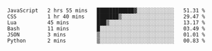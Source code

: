 
<!--START_SECTION:waka-->

```text
JavaScript   2 hrs 55 mins   ████████████▓░░░░░░░░░░░░   51.31 %
CSS          1 hr 40 mins    ███████▒░░░░░░░░░░░░░░░░░   29.47 %
Lua          45 mins         ███▒░░░░░░░░░░░░░░░░░░░░░   13.17 %
Bash         11 mins         █░░░░░░░░░░░░░░░░░░░░░░░░   03.49 %
JSON         3 mins          ▒░░░░░░░░░░░░░░░░░░░░░░░░   01.01 %
Python       2 mins          ▒░░░░░░░░░░░░░░░░░░░░░░░░   00.83 %
```

<!--END_SECTION:waka-->

<!--unk0e-ctrlmd-blitzh-->
